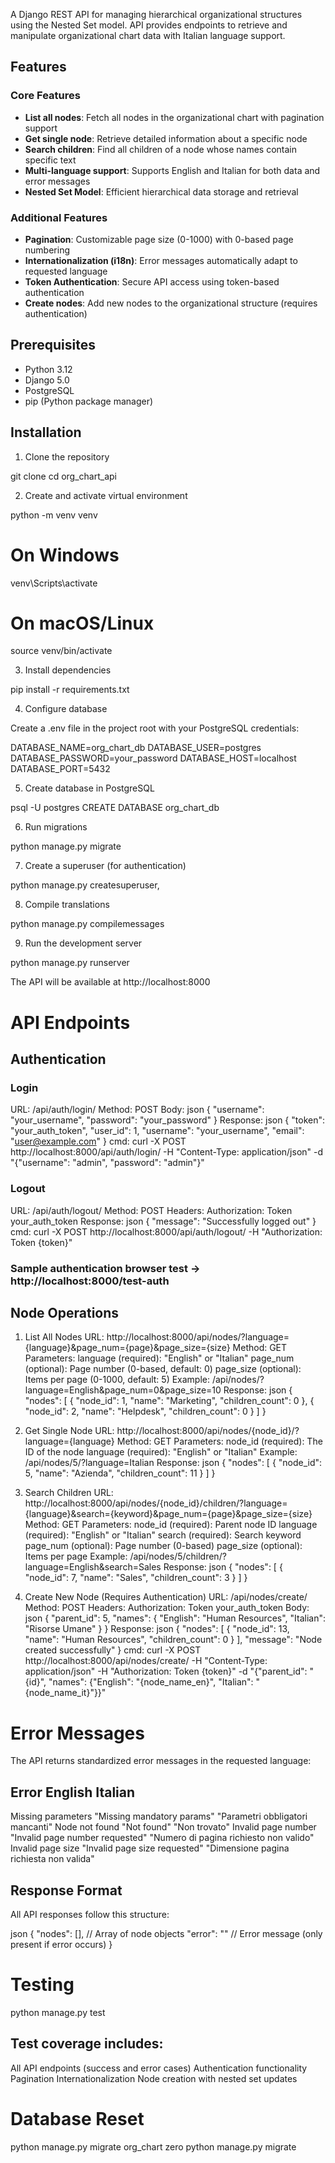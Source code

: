 A Django REST API for managing hierarchical organizational structures using the Nested Set model. API provides endpoints to retrieve and manipulate organizational chart data with Italian language support.

## Features

### Core Features
- **List all nodes**: Fetch all nodes in the organizational chart with pagination support
- **Get single node**: Retrieve detailed information about a specific node
- **Search children**: Find all children of a node whose names contain specific text
- **Multi-language support**: Supports English and Italian for both data and error messages
- **Nested Set Model**: Efficient hierarchical data storage and retrieval

### Additional Features
- **Pagination**: Customizable page size (0-1000) with 0-based page numbering
- **Internationalization (i18n)**: Error messages automatically adapt to requested language
- **Token Authentication**: Secure API access using token-based authentication
- **Create nodes**: Add new nodes to the organizational structure (requires authentication)

## Prerequisites

- Python 3.12
- Django 5.0
- PostgreSQL
- pip (Python package manager)

## Installation

1. Clone the repository

git clone <repository-url>
cd org_chart_api

2. Create and activate virtual environment

python -m venv venv

# On Windows
venv\Scripts\activate
# On macOS/Linux
source venv/bin/activate

3. Install dependencies

pip install -r requirements.txt

4. Configure database

Create a .env file in the project root with your PostgreSQL credentials:

DATABASE_NAME=org_chart_db
DATABASE_USER=postgres
DATABASE_PASSWORD=your_password
DATABASE_HOST=localhost
DATABASE_PORT=5432

5. Create database in PostgreSQL

psql -U postgres
CREATE DATABASE org_chart_db

6. Run migrations

python manage.py migrate

7. Create a superuser (for authentication)

python manage.py createsuperuser,

8. Compile translations

python manage.py compilemessages

9. Run the development server

python manage.py runserver

The API will be available at http://localhost:8000

# API Endpoints

## Authentication

### Login
URL: /api/auth/login/
Method: POST
Body:
json
{
    "username": "your_username",
    "password": "your_password"
}
Response:
json
{
    "token": "your_auth_token",
    "user_id": 1,
    "username": "your_username",
    "email": "user@example.com"
}
cmd:
curl -X POST http://localhost:8000/api/auth/login/ -H "Content-Type: application/json" -d "{\"username\": \"admin\", \"password\": \"admin\"}"

### Logout
URL: /api/auth/logout/
Method: POST
Headers: Authorization: Token your_auth_token
Response:
json
{
    "message": "Successfully logged out"
}
cmd:
curl -X POST http://localhost:8000/api/auth/logout/ -H "Authorization: Token {token}"

### Sample authentication browser test -> http://localhost:8000/test-auth

## Node Operations
1. List All Nodes
URL: http://localhost:8000/api/nodes/?language={language}&page_num={page}&page_size={size}
Method: GET
Parameters:
language (required): "English" or "Italian"
page_num (optional): Page number (0-based, default: 0)
page_size (optional): Items per page (0-1000, default: 5)
Example: /api/nodes/?language=English&page_num=0&page_size=10
Response:
json
{
    "nodes": [
        {
            "node_id": 1,
            "name": "Marketing",
            "children_count": 0
        },
        {
            "node_id": 2,
            "name": "Helpdesk",
            "children_count": 0
        }
    ]
}

2. Get Single Node
URL: http://localhost:8000/api/nodes/{node_id}/?language={language}
Method: GET
Parameters:
node_id (required): The ID of the node
language (required): "English" or "Italian"
Example: /api/nodes/5/?language=Italian
Response:
json
{
    "nodes": [
        {
            "node_id": 5,
            "name": "Azienda",
            "children_count": 11
        }
    ]
}

3. Search Children
URL: http://localhost:8000/api/nodes/{node_id}/children/?language={language}&search={keyword}&page_num={page}&page_size={size}
Method: GET
Parameters:
node_id (required): Parent node ID
language (required): "English" or "Italian"
search (required): Search keyword
page_num (optional): Page number (0-based)
page_size (optional): Items per page
Example: /api/nodes/5/children/?language=English&search=Sales
Response:
json
{
    "nodes": [
        {
            "node_id": 7,
            "name": "Sales",
            "children_count": 3
        }
    ]
}

4. Create New Node (Requires Authentication)
URL: /api/nodes/create/
Method: POST
Headers: Authorization: Token your_auth_token
Body:
json
{
    "parent_id": 5,
    "names": {
        "English": "Human Resources",
        "Italian": "Risorse Umane"
    }
}
Response:
json
{
    "nodes": [
        {
            "node_id": 13,
            "name": "Human Resources",
            "children_count": 0
        }
    ],
    "message": "Node created successfully"
}
cmd:
curl -X POST http://localhost:8000/api/nodes/create/ -H "Content-Type: application/json" -H "Authorization: Token {token}" -d "{\"parent_id\": \"{id}\", \"names\": {\"English\": \"{node_name_en}\", \"Italian\": \"{node_name_it}\"}}"

# Error Messages
The API returns standardized error messages in the requested language:

## Error    English     Italian
Missing parameters	"Missing mandatory params"	"Parametri obbligatori mancanti"
Node not found	"Not found"	"Non trovato"
Invalid page number	"Invalid page number requested"	"Numero di pagina richiesto non valido"
Invalid page size	"Invalid page size requested"	"Dimensione pagina richiesta non valida"

## Response Format
All API responses follow this structure:

json
{
    "nodes": [],      // Array of node objects
    "error": ""       // Error message (only present if error occurs)
}

# Testing

python manage.py test

## Test coverage includes:

All API endpoints (success and error cases)
Authentication functionality
Pagination
Internationalization
Node creation with nested set updates

# Database Reset

python manage.py migrate org_chart zero
python manage.py migrate